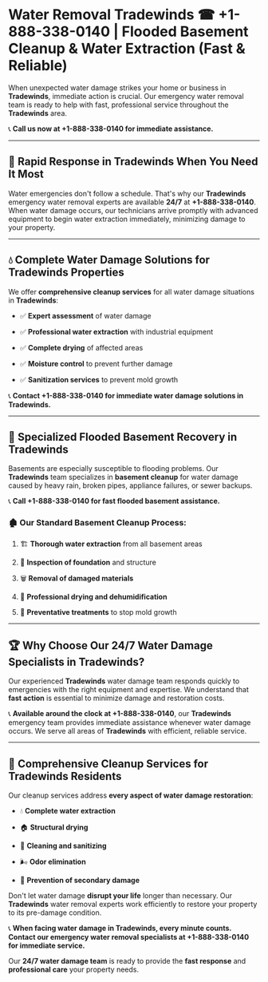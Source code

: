 # Water Removal Tradewinds ☎ +1-888-338-0140 | Flooded Basement Cleanup & Water Extraction (Fast & Reliable)

When unexpected water damage strikes your home or business in **Tradewinds**, immediate action is crucial. Our emergency water removal team is ready to help with fast, professional service throughout the **Tradewinds** area. 

📞 **Call us now at +1-888-338-0140 for immediate assistance.**
---
## 🚀 Rapid Response in Tradewinds When You Need It Most
Water emergencies don't follow a schedule. That's why our **Tradewinds** emergency water removal experts are available **24/7** at **+1-888-338-0140**. When water damage occurs, our technicians arrive promptly with advanced equipment to begin water extraction immediately, minimizing damage to your property.
---
## 💧 Complete Water Damage Solutions for Tradewinds Properties
We offer **comprehensive cleanup services** for all water damage situations in **Tradewinds**:
- ✅ **Expert assessment** of water damage  
- ✅ **Professional water extraction** with industrial equipment  
- ✅ **Complete drying** of affected areas  
- ✅ **Moisture control** to prevent further damage  
- ✅ **Sanitization services** to prevent mold growth  
📞 **Contact +1-888-338-0140 for immediate water damage solutions in Tradewinds.**
---
## 🌊 Specialized Flooded Basement Recovery in Tradewinds
Basements are especially susceptible to flooding problems. Our **Tradewinds** team specializes in **basement cleanup** for water damage caused by heavy rain, broken pipes, appliance failures, or sewer backups. 
📞 **Call +1-888-338-0140 for fast flooded basement assistance.**
### 🏚️ Our Standard Basement Cleanup Process:
1. 🏗️ **Thorough water extraction** from all basement areas  
2. 🔎 **Inspection of foundation** and structure  
3. 🗑️ **Removal of damaged materials**  
4. 💨 **Professional drying and dehumidification**  
5. 🚫 **Preventative treatments** to stop mold growth  
---
## 🏆 Why Choose Our 24/7 Water Damage Specialists in Tradewinds?
Our experienced **Tradewinds** water damage team responds quickly to emergencies with the right equipment and expertise. We understand that **fast action** is essential to minimize damage and restoration costs.
📞 **Available around the clock at +1-888-338-0140**, our **Tradewinds** emergency team provides immediate assistance whenever water damage occurs. We serve all areas of **Tradewinds** with efficient, reliable service.
---
## 🧹 Comprehensive Cleanup Services for Tradewinds Residents
Our cleanup services address **every aspect of water damage restoration**:
- 💧 **Complete water extraction**  
- 🏠 **Structural drying**  
- 🧼 **Cleaning and sanitizing**  
- 🌬️ **Odor elimination**  
- 🚫 **Prevention of secondary damage**  
Don't let water damage **disrupt your life** longer than necessary. Our **Tradewinds** water removal experts work efficiently to restore your property to its pre-damage condition.
📞 **When facing water damage in Tradewinds, every minute counts. Contact our emergency water removal specialists at +1-888-338-0140 for immediate service.**
Our **24/7 water damage team** is ready to provide the **fast response** and **professional care** your property needs.
